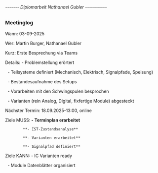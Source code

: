 ###### ------- Diplomarbeit Nathanael Gubler -----------



### **Meetinglog**

Wann:			03-09-2025

Wer:			Martin Burger, Nathanael Gubler

Kurz:			Erste Besprechung via Teams

Details:		- Problemstellung erörtert

&nbsp;			- Teilsysteme definiert (Mechanisch, Elektrisch, Signalpfade, Speisung)

&nbsp;			- Bestandesaufnahme des Setups

&nbsp;			- Vorarbeiten mit den Schwingspulen besprochen

&nbsp;			- Varianten (rein Analog, Digital, fixfertige Module) abgesteckt

Nächster Termin:	18.09.2025-13:00, online

Ziele MUSS:		**- Terminplan erarbeitet**

			**- IST-Zustandsanalyse**

			**- Varianten erarbeitet**

			**- Signalpfad definiert**

Ziele KANN:		- IC Varianten ready

&nbsp;			- Module Datenblätter organisiert

